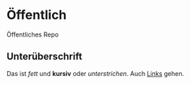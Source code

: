 Öffentlich
===========

Öffentliches Repo


Unterüberschrift
----------------
Das ist *fett* und **kursiv** oder _unterstrichen_.
Auch [Links](http://martin-thoma.com) gehen.
